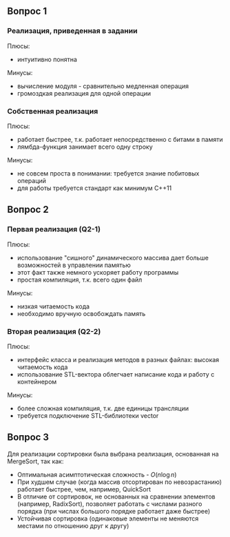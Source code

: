 ## Вопрос 1

### Реализация, приведенная в задании
Плюсы:
- интуитивно понятна
  
Минусы:
- вычисление модуля - сравнительно медленная операция
- громоздкая реализация для одной операции
  
### Собственная реализация
Плюсы:
- работает быстрее, т.к. работает непосредственно с битами в памяти
- лямбда-функция занимает всего одну строку

Минусы:
- не совсем проста в понимании: требуется знание побитовых операций
- для работы требуется стандарт как минимум C++11

## Вопрос 2

### Первая реализация (Q2-1)
Плюсы:
- использование "сишного" динамического массива дает больше возможностей в управлении памятью
- этот факт также немного ускоряет работу программы
- простая компиляция, т.к. всего один файл

Минусы:
- низкая читаемость кода
- необходимо вручную освобождать память
  
### Вторая реализация (Q2-2)
Плюсы:
- интерфейс класса и реализация методов в разных файлах: высокая читаемость кода
- использование STL-вектора облегчает написание кода и работу с контейнером

Минусы:
- более сложная компиляция, т.к. две единицы трансляции
- требуется подключение STL-библиотеки vector

## Вопрос 3

Для реализации сортировки была выбрана реализация, основанная на MergeSort, так как:
- Оптимальная асимптотическая сложность - $O(n \log n)$
- При худшем случае (когда массив отсортирован по невозрастанию) работает быстрее, чем, например, QuickSort
- В отличие от сортировок, не основанных на сравнении элементов (например, RadixSort), позволяет работать с числами разного порядка (при числах большого порядке работает даже быстрее)
- Устойчивая сортировка (одинаковые элементы не меняются местами по отношению друг к другу)
